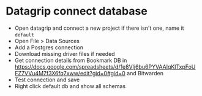 # Datagrip connect database
* Open datagrip and connect a new project if there isn't one, name it `default`
* Open File > Data Sources
* Add a Postgres connection
* Download missing driver files if needed
* Get connection details from Bookmark DB in https://docs.google.com/spreadsheets/d/1e8VIj6bu6PYVAAIqKITxpFoUFZ7VVu4M7f3X6fq7xww/edit?gid=0#gid=0 and Bitwarden
* Test connection and save
* Right click default db and show all schemas